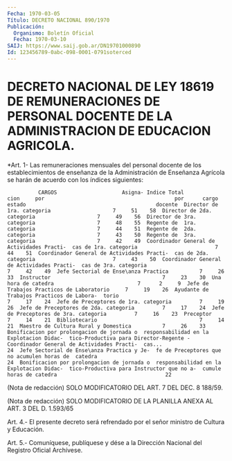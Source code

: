 ```yaml
---
Fecha: 1970-03-05
Título: DECRETO NACIONAL 890/1970
Publicación:
  Organismo: Boletín Oficial
  Fecha: 1970-03-10
SAIJ: https://www.saij.gob.ar/DN19701000890
Id: 123456789-0abc-098-0001-0791soterced
---
```

# DECRETO NACIONAL DE LEY 18619 DE REMUNERACIONES DE PERSONAL DOCENTE DE LA ADMINISTRACION DE EDUCACION AGRICOLA.

<a id="1"></a>
*Art.  1- Las remuneraciones mensuales del personal docente de los  establecimientos    de   enseñanza  de  la  Administración  de Enseñanza Agrícola se harán de  acuerdo con los índices siguientes:

              CARGOS                     Asigna- Indice Total                                          cion     por                                          por      cargo                                          estado                                          docente  Director de 1ra. categoria                    7     51    58  Director de 2da. categoria                    7     49    56  Director de 3ra. categoria                    7     48    55  Regente de  1ra. categoria                    7     44    51  Regente de  2da. categoria                    7     43    50  Regente de  3ra. categoria                    7     42    49  Coordinador General de Actividades Practi-  cas de 1ra. categoria                         7     44    51  Coordinador General de Actividades Practi-  cas de 2da. categoria                         7     43    50  Coordinador General de Actividades Practi-  cas de 3ra. categoria                         7     42    49  Jefe Sectorial de Ense\anza Practica          7     26    33  Instructor                                    7     23    30  Una hora de catedra                           7      2     9  Jefe de Trabajos Practicos de Laboratorio     7     19    26  Ayudante de Trabajos Practicos de Labora-  torio                                         7     17    24  Jefe de Preceptores de 1ra. categoria         7     19    26  Jefe de Preceptores de 2da. categoria         7     17    24  Jefe de Preceptores de 3ra. categoria         7     16    23  Preceptor                                     7     14    21  Bibliotecario                                 7     14    21  Maestro de Cultura Rural y Domestica          7     26    33  Bonificacion por prolongacion de jornada o  responsabilidad en la Explotacion Didac-  tico-Productiva para Director-Regente -  Coordinador General de Actividades Practi-  cas...                                                    24  Jefe Sectorial de Ense\anza Practica y Je-  fe de Preceptores que no acumulen horas de  catedra                                                  24  Bonificacion por prolongacion de jornada o  responsabilidad en la Explotacion Didac-  tico-Productiva para Instructor que no a-  cumule horas de catedra                                   22

<a id="2"></a>
(Nota  de  redacción) SOLO MODIFICATORIO DEL ART. 7 DEL DEC. 8 188/59.

<a id="3"></a>
(Nota de redacción) SOLO MODIFICATORIO DE LA PLANILLA ANEXA AL ART. 3 DEL D. 1.593/65

<a id="4"></a>
Art.  4.-  El  presente  decreto  será refrendado por el señor ministro de Cultura y Educación.

<a id="5"></a>
Art. 5.- Comuníquese, publíquese y dése a la Dirección Nacional del Registro Oficial Archívese.